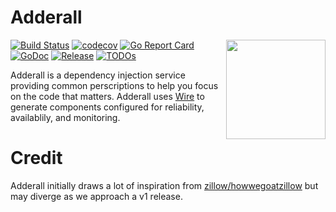 # Adderall

<img align="right" width="159px" src="https://raw.githubusercontent.com/adenix/adderall/feature/readme/.github/images/gopher-adderall.png">

[![Build Status](https://github.com/adenix/adderall/workflows/Lint%20and%20Test/badge.svg?branch=feature/readme)](https://github.com/adenix/adderall/actions?query=branch%3Afeature%2Freadme)
[![codecov](https://codecov.io/gh/adenix/adderall/branch/feature/readme/graph/badge.svg)](https://codecov.io/gh/adenix/adderall)
[![Go Report Card](https://goreportcard.com/badge/go.adenix.dev/adderall)](https://goreportcard.com/report/go.adenix.dev/adderall)
[![GoDoc](https://pkg.go.dev/badge/go.adenix.dev/adderall?status.svg)](https://pkg.go.dev/go.adenix.dev/adderall?tab=doc)
[![Release](https://img.shields.io/github/release/adenix/adderall.svg?style=flat-square)](https://github.com/adenix/adderall/releases)
[![TODOs](https://badgen.net/https/api.tickgit.com/badgen/github.com/adenix/adderall)](https://www.tickgit.com/browse?repo=github.com/adenix/adderall)

Adderall is a dependency injection service providing common perscriptions to help you focus on the code that matters. Adderall uses [Wire](https://github.com/google/wire) to generate components configured for reliability, availablily, and monitoring.

# Credit

Adderall initially draws a lot of inspiration from [zillow/howwegoatzillow](https://github.com/zillow/howwegoatzillow) but may diverge as we approach a v1 release.
